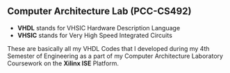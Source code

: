 ## Computer Architecture Lab (PCC-CS492)

 - **VHDL** stands for VHSIC Hardware Description Language 
 - **VHSIC** stands for Very High Speed Integrated Circuits

These are basically all my VHDL Codes that I developed during my 4th Semester of Engineering as a part of my Computer Architecture Laboratory Coursework on the **Xilinx ISE** Platform.
